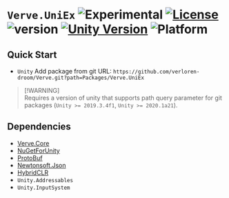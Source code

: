 # `Verve.UniEx` ![Experimental](https://img.shields.io/badge/status-experimental-orange.svg) [![License](https://img.shields.io/badge/license-MIT-green)](LICENSE) ![version](https://img.shields.io/badge/version-0.0.1.0-blue) [![Unity Version](https://img.shields.io/badge/unity-2018.3-blue)](https://unity.com) ![Platform](https://img.shields.io/badge/platform-Win%20%7C%20Android%20%7C%20iOS%20%7C%20Mac%20%7C%20Linux-orange)

## Quick Start

- `Unity` Add package from git URL: `https://github.com/verloren-droom/Verve.git?path=Packages/Verve.UniEx`

> [!WARNING]\
> Requires a version of unity that supports path query parameter for git packages (`Unity >= 2019.3.4f1`, `Unity >= 2020.1a21`).

## Dependencies
- [Verve.Core](https://github.com/verloren-droom/Verve)
- [NuGetForUnity](https://github.com/GlitchEnzo/NuGetForUnity)
- [ProtoBuf](https://github.com/protobuf-net/protobuf-net)
- [Newtonsoft.Json](https://github.com/JamesNK/Newtonsoft.Json)
- [HybridCLR](https://github.com/focus-creative-games/hybridclr)
- `Unity.Addressables`
- `Unity.InputSystem`